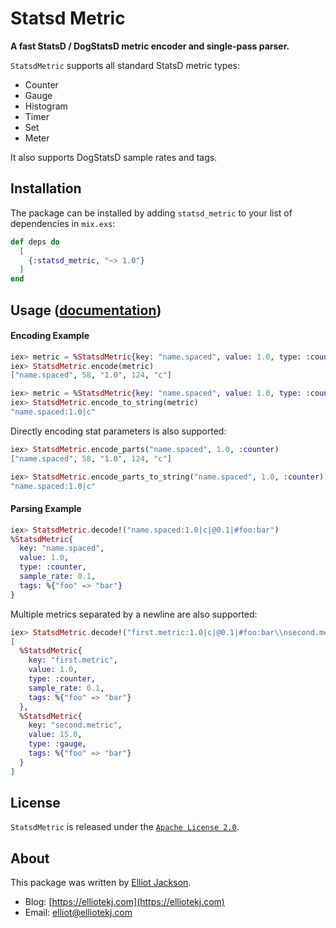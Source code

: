 # Statsd Metric

**A fast StatsD / DogStatsD metric encoder and single-pass parser.**

`StatsdMetric` supports all standard StatsD metric types:

* Counter
* Gauge
* Histogram
* Timer
* Set
* Meter

It also supports DogStatsD sample rates and tags.

## Installation

The package can be installed by adding `statsd_metric` to your list of
dependencies in `mix.exs`:

```elixir
def deps do
  [
    {:statsd_metric, "~> 1.0"}
  ]
end
```

## Usage ([documentation](https://hexdocs.pm/statsd_metric))

#### Encoding Example

```elixir
iex> metric = %StatsdMetric{key: "name.spaced", value: 1.0, type: :counter}
iex> StatsdMetric.encode(metric)
["name.spaced", 58, "1.0", 124, "c"]

iex> metric = %StatsdMetric{key: "name.spaced", value: 1.0, type: :counter}
iex> StatsdMetric.encode_to_string(metric)
"name.spaced:1.0|c"
```

Directly encoding stat parameters is also supported:

```elixir
iex> StatsdMetric.encode_parts("name.spaced", 1.0, :counter)
["name.spaced", 58, "1.0", 124, "c"]

iex> StatsdMetric.encode_parts_to_string("name.spaced", 1.0, :counter)
"name.spaced:1.0|c"
```

#### Parsing Example

``` elixir
iex> StatsdMetric.decode!("name.spaced:1.0|c|@0.1|#foo:bar")
%StatsdMetric{
  key: "name.spaced",
  value: 1.0,
  type: :counter,
  sample_rate: 0.1,
  tags: %{"foo" => "bar"}
}
```

Multiple metrics separated by a newline are also supported:

``` elixir
iex> StatsdMetric.decode!("first.metric:1.0|c|@0.1|#foo:bar\\nsecond.metric:15.0|g|#foo:bar")
[
  %StatsdMetric{
    key: "first.metric",
    value: 1.0,
    type: :counter,
    sample_rate: 0.1,
    tags: %{"foo" => "bar"}
  },
  %StatsdMetric{
    key: "second.metric",
    value: 15.0,
    type: :gauge,
    tags: %{"foo" => "bar"}
  }
]
```

## License

`StatsdMetric` is released under the [`Apache License
2.0`](https://github.com/elliotekj/statsd_metric/blob/main/LICENSE).

## About

This package was written by [Elliot Jackson](https://elliotekj.com).

- Blog: [https://elliotekj.com](https://elliotekj.com)
- Email: elliot@elliotekj.com

